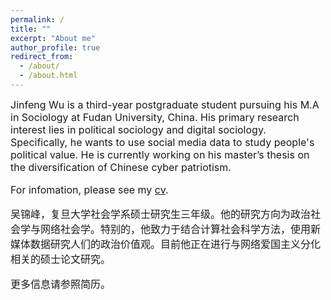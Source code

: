 ```yaml
---
permalink: /
title: ""
excerpt: "About me"
author_profile: true
redirect_from: 
  - /about/
  - /about.html
---
```


<font size=3>Jinfeng Wu is a third-year postgraduate student pursuing his M.A in Sociology at Fudan University, China. His primary research interest lies in political sociology and digital sociology. Specifically, he wants to use social media data to study people's political value. He is currently working on his master’s thesis on the diversification of Chinese cyber patriotism.  
  
For infomation, please see my [cv](https://wujinfeng0715.github.io//files/CV-JinfengWu-20200614.pdf).
  
吴锦峰，复旦大学社会学系硕士研究生三年级。他的研究方向为政治社会学与网络社会学。特别的，他致力于结合计算社会科学方法，使用新媒体数据研究人们的政治价值观。目前他正在进行与网络爱国主义分化相关的硕士论文研究。 
  
更多信息请参照简历。</font>



